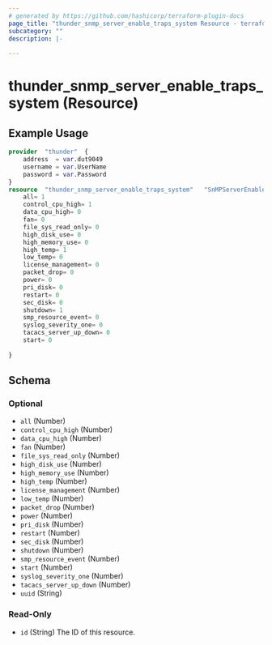 ```yaml
---
# generated by https://github.com/hashicorp/terraform-plugin-docs
page_title: "thunder_snmp_server_enable_traps_system Resource - terraform-provider-thunder"
subcategory: ""
description: |-
  
---
```


# thunder_snmp_server_enable_traps_system (Resource)



## Example Usage

```terraform
provider  "thunder"  {
    address  = var.dut9049
    username = var.UserName
    password = var.Password
}
resource  "thunder_snmp_server_enable_traps_system"   "SnMPServerEnableTrapsSystem"  {
    all= 1
    control_cpu_high= 1
    data_cpu_high= 0
    fan= 0
    file_sys_read_only= 0
    high_disk_use= 0
    high_memory_use= 0
    high_temp= 1
    low_temp= 0
    license_management= 0
    packet_drop= 0
    power= 0
    pri_disk= 0
    restart= 0
    sec_disk= 0
    shutdown= 1
    smp_resource_event= 0
    syslog_severity_one= 0
    tacacs_server_up_down= 0
    start= 0
  
}
```

<!-- schema generated by tfplugindocs -->
## Schema

### Optional

- `all` (Number)
- `control_cpu_high` (Number)
- `data_cpu_high` (Number)
- `fan` (Number)
- `file_sys_read_only` (Number)
- `high_disk_use` (Number)
- `high_memory_use` (Number)
- `high_temp` (Number)
- `license_management` (Number)
- `low_temp` (Number)
- `packet_drop` (Number)
- `power` (Number)
- `pri_disk` (Number)
- `restart` (Number)
- `sec_disk` (Number)
- `shutdown` (Number)
- `smp_resource_event` (Number)
- `start` (Number)
- `syslog_severity_one` (Number)
- `tacacs_server_up_down` (Number)
- `uuid` (String)

### Read-Only

- `id` (String) The ID of this resource.


